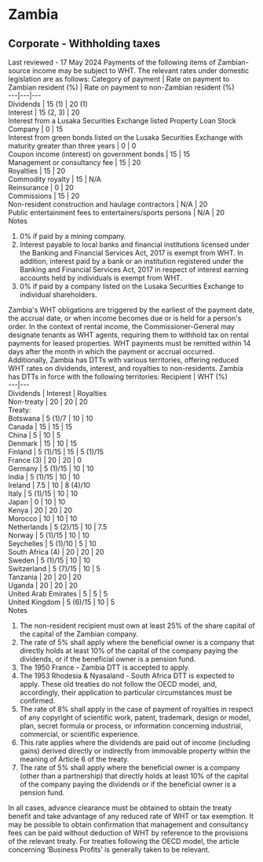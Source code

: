 # Zambia
## Corporate - Withholding taxes
Last reviewed - 17 May 2024
Payments of the following items of Zambian-source income may be subject to WHT. The relevant rates under domestic legislation are as follows:
Category of payment | Rate on payment to Zambian resident (%) | Rate on payment to non-Zambian resident (%)  
---|---|---  
Dividends | 15 (1) | 20 (1)  
Interest | 15 (2, 3) | 20  
Interest from a Lusaka Securities Exchange listed Property Loan Stock Company | 0 | 15  
Interest from green bonds listed on the Lusaka Securities Exchange with maturity greater than three years | 0 | 0  
Coupon income (interest) on government bonds | 15 | 15  
Management or consultancy fee | 15 | 20  
Royalties | 15 | 20  
Commodity royalty | 15 | N/A  
Reinsurance | 0 | 20  
Commissions | 15 | 20  
Non-resident construction and haulage contractors | N/A | 20  
Public entertainment fees to entertainers/sports persons | N/A | 20  
Notes
  1. 0% if paid by a mining company. 
  2. Interest payable to local banks and financial institutions licensed under the Banking and Financial Services Act, 2017 is exempt from WHT. In addition, interest paid by a bank or an institution registered under the Banking and Financial Services Act, 2017 in respect of interest earning accounts held by individuals is exempt from WHT.
  3. 0% if paid by a company listed on the Lusaka Securities Exchange to individual shareholders. 


Zambia's WHT obligations are triggered by the earliest of the payment date, the accrual date, or when income becomes due or is held for a person's order. In the context of rental income, the Commissioner-General may designate tenants as WHT agents, requiring them to withhold tax on rental payments for leased properties.
WHT payments must be remitted within 14 days after the month in which the payment or accrual occurred. Additionally, Zambia has DTTs with various territories, offering reduced WHT rates on dividends, interest, and royalties to non-residents.
Zambia has DTTs in force with the following territories:
Recipient | WHT (%)  
---|---  
Dividends | Interest | Royalties  
Non-treaty | 20 | 20 | 20  
Treaty:  
Botswana | 5 (1)/7 | 10 | 10  
Canada | 15 | 15 | 15  
China | 5 | 10 | 5  
Denmark | 15 | 10 | 15  
Finland | 5 (1)/15 | 15 | 5 (1)/15  
France (3) | 20 | 20 | 0  
Germany | 5 (1)/15 | 10 | 10  
India | 5 (1)/15 | 10 | 10  
Ireland | 7.5 | 10 | 8 (4)/10  
Italy | 5 (1)/15 | 10 | 10  
Japan | 0 | 10 | 10  
Kenya | 20 | 20 | 20  
Morocco | 10 | 10 | 10  
Netherlands | 5 (2)/15 | 10 | 7.5  
Norway | 5 (1)/15 | 10 | 10  
Seychelles | 5 (1)/10 | 5 | 10  
South Africa (4) | 20 | 20 | 20  
Sweden | 5 (1)/15 | 10 | 10  
Switzerland | 5 (7)/15 | 10 | 5  
Tanzania | 20 | 20 | 20  
Uganda | 20 | 20 | 20  
United Arab Emirates | 5 | 5 | 5  
United Kingdom | 5 (6)/15 | 10 | 5  
Notes
  1. The non-resident recipient must own at least 25% of the share capital of the capital of the Zambian company.
  2. The rate of 5% shall apply where the beneficial owner is a company that directly holds at least 10% of the capital of the company paying the dividends, or if the beneficial owner is a pension fund.
  3. The 1950 France - Zambia DTT is accepted to apply.
  4. The 1953 Rhodesia & Nyasaland - South Africa DTT is expected to apply. These old treaties do not follow the OECD model, and, accordingly, their application to particular circumstances must be confirmed.
  5. The rate of 8% shall apply in the case of payment of royalties in respect of any copyright of scientific work, patent, trademark, design or model, plan, secret formula or process, or information concerning industrial, commercial, or scientific experience.
  6. This rate applies where the dividends are paid out of income (including gains) derived directly or indirectly from immovable property within the meaning of Article 6 of the treaty.
  7. The rate of 5% shall apply where the beneficial owner is a company (other than a partnership) that directly holds at least 10% of the capital of the company paying the dividends or if the beneficial owner is a pension fund.


In all cases, advance clearance must be obtained to obtain the treaty benefit and take advantage of any reduced rate of WHT or tax exemption.
It may be possible to obtain confirmation that management and consultancy fees can be paid without deduction of WHT by reference to the provisions of the relevant treaty. For treaties following the OECD model, the article concerning ‘Business Profits’ is generally taken to be relevant.
